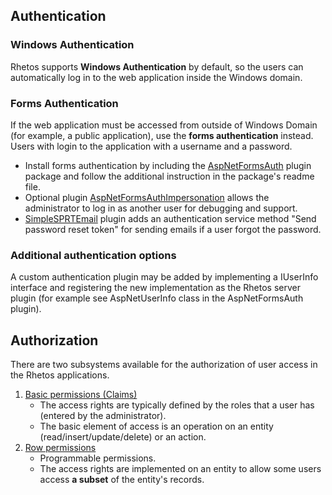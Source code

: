 ## Authentication

### Windows Authentication

Rhetos supports **Windows Authentication** by default, so the users can automatically log in to the web application inside the Windows domain.

### Forms Authentication

If the web application must be accessed from outside of Windows Domain (for example, a public application), use the **forms authentication** instead. Users with login to the application with a username and a password.

* Install forms authentication by including the [AspNetFormsAuth](https://github.com/Rhetos/AspNetFormsAuth) plugin package and follow the additional instruction in the package's readme file.
* Optional plugin [AspNetFormsAuthImpersonation](https://github.com/Rhetos/AspNetFormsAuthImpersonation) allows the administrator to log in as another user for debugging and support.
* [SimpleSPRTEmail](https://github.com/Rhetos/SimpleSPRTEmail) plugin adds an authentication service method "Send password reset token" for sending emails if a user forgot the password.

### Additional authentication options

A custom authentication plugin may be added by implementing a IUserInfo interface and registering the new implementation as the Rhetos server plugin (for example see AspNetUserInfo class in the AspNetFormsAuth plugin).

## Authorization

There are two subsystems available for the authorization of user access in the Rhetos applications.

1. [Basic permissions (Claims)](https://github.com/Rhetos/Rhetos/wiki/Basic-permissions)
    * The access rights are typically defined by the roles that a user has (entered by the administrator).
    * The basic element of access is an operation on an entity (read/insert/update/delete) or an action.
2. [Row permissions](https://github.com/Rhetos/Rhetos/wiki/RowPermissions-concept)
    * Programmable permissions.
    * The access rights are implemented on an entity to allow some users access **a subset** of the entity's records.
